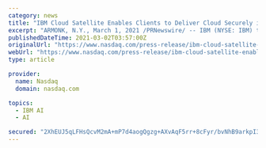 ```yaml
---
category: news
title: "IBM Cloud Satellite Enables Clients to Deliver Cloud Securely in Any Environment Including at the Edge"
excerpt: "ARMONK, N.Y., March 1, 2021 /PRNewswire/ -- IBM (NYSE: IBM) today announced that its hybrid cloud services are now generally available in any environment -- on any cloud, on premises or at the ..."
publishedDateTime: 2021-03-02T03:57:00Z
originalUrl: "https://www.nasdaq.com/press-release/ibm-cloud-satellite-enables-clients-to-deliver-cloud-securely-in-any-environment"
webUrl: "https://www.nasdaq.com/press-release/ibm-cloud-satellite-enables-clients-to-deliver-cloud-securely-in-any-environment"
type: article

provider:
  name: Nasdaq
  domain: nasdaq.com

topics:
  - IBM AI
  - AI

secured: "2XhEUJ5qLFHsQcvM2mA+mP7d4aogQgzg+AXvAqF5rr+8cFyr/bvNhB9arkpI38qsJnaT70W6nSYKbJFXE0mVLktnzb9m2ER6CET8mnZMmoEogY+MenBiWxpYaDyYlTY1sUKlPwQucZvrDIHiH82z0OOAYLf7dN8d7z/mpqoPwQZLGlu3+JrPm2waurHtkEXedQ1VXebCY5D5VI6jWuTdz8MD/2BIOnuPYDeSrGN+kaI3mMI9elRsyGXOrzJJvDO4PeOKUXY7zEZY/OsNtpD1++g97MkfN2X/EOjDLULrvqUgJ16k9VRkIGVa0sUi7BakyfAPPWizseEx+Rribb4eOudb9zTlATm01iL7JpZOjgI=;Bl8c5QQL59qacCHzTcgWew=="
---
```


